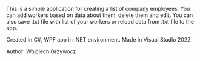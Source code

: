 This is a simple application for creating a list of company employees. You can add workers based on data about them, delete them and edit. You can also save .txt file with list of your workers or reload data from .txt file to the app.

Created in C#, WPF app in .NET environment. Made in Visual Studio 2022

Author: Wojciech Grzywocz
